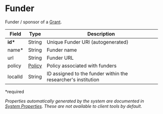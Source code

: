 # Funder

Funder / sponsor of a [Grant](Grant.md).

| Field  		| Type  		| Description |
| ------------- | ------------- | ------------- |
| __id*__ | String | Unique Funder URI (autogenerated) |
| name* | String | Funder name |  
| url | String | Funder URL |
| policy | [Policy](Policy.md) | Policy associated with funders  |
| localId | String | ID assigned to the funder within the researcher's institution  |
 
*required 

*Properties automatically generated by the system are documented in [System Properties](SystemProperties.md). These are not available to client tools by default.*
